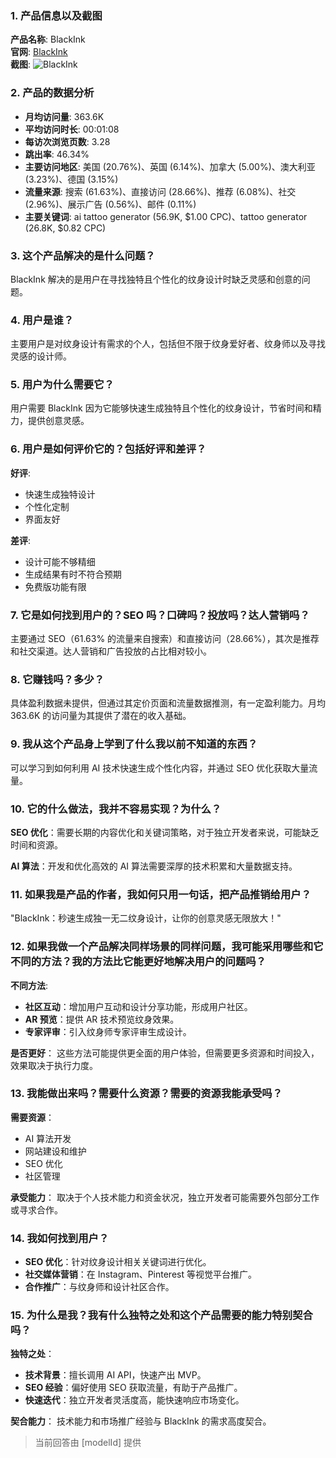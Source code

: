 ### 1. 产品信息以及截图

**产品名称**: BlackInk  
**官网**: [BlackInk](https://blackink.ai)  
**截图**: ![BlackInk](https://cdn-images.toolify.ai/16825871643586747.jpg)

### 2. 产品的数据分析

- **月均访问量**: 363.6K
- **平均访问时长**: 00:01:08
- **每访次浏览页数**: 3.28
- **跳出率**: 46.34%
- **主要访问地区**: 美国 (20.76%)、英国 (6.14%)、加拿大 (5.00%)、澳大利亚 (3.23%)、德国 (3.15%)
- **流量来源**: 搜索 (61.63%)、直接访问 (28.66%)、推荐 (6.08%)、社交 (2.96%)、展示广告 (0.56%)、邮件 (0.11%)
- **主要关键词**: ai tattoo generator (56.9K, $1.00 CPC)、tattoo generator (26.8K, $0.82 CPC)

### 3. 这个产品解决的是什么问题？

BlackInk 解决的是用户在寻找独特且个性化的纹身设计时缺乏灵感和创意的问题。

### 4. 用户是谁？

主要用户是对纹身设计有需求的个人，包括但不限于纹身爱好者、纹身师以及寻找灵感的设计师。

### 5. 用户为什么需要它？

用户需要 BlackInk 因为它能够快速生成独特且个性化的纹身设计，节省时间和精力，提供创意灵感。

### 6. 用户是如何评价它的？包括好评和差评？

**好评**:
- 快速生成独特设计
- 个性化定制
- 界面友好

**差评**:
- 设计可能不够精细
- 生成结果有时不符合预期
- 免费版功能有限

### 7. 它是如何找到用户的？SEO 吗？口碑吗？投放吗？达人营销吗？

主要通过 SEO（61.63% 的流量来自搜索）和直接访问（28.66%），其次是推荐和社交渠道。达人营销和广告投放的占比相对较小。

### 8. 它赚钱吗？多少？

具体盈利数据未提供，但通过其定价页面和流量数据推测，有一定盈利能力。月均 363.6K 的访问量为其提供了潜在的收入基础。

### 9. 我从这个产品身上学到了什么我以前不知道的东西？

可以学习到如何利用 AI 技术快速生成个性化内容，并通过 SEO 优化获取大量流量。

### 10. 它的什么做法，我并不容易实现？为什么？

**SEO 优化**：需要长期的内容优化和关键词策略，对于独立开发者来说，可能缺乏时间和资源。

**AI 算法**：开发和优化高效的 AI 算法需要深厚的技术积累和大量数据支持。

### 11. 如果我是产品的作者，我如何只用一句话，把产品推销给用户？

"BlackInk：秒速生成独一无二纹身设计，让你的创意灵感无限放大！"

### 12. 如果我做一个产品解决同样场景的同样问题，我可能采用哪些和它不同的方法？我的方法比它能更好地解决用户的问题吗？

**不同方法**:
- **社区互动**：增加用户互动和设计分享功能，形成用户社区。
- **AR 预览**：提供 AR 技术预览纹身效果。
- **专家评审**：引入纹身师专家评审生成设计。

**是否更好**：
这些方法可能提供更全面的用户体验，但需要更多资源和时间投入，效果取决于执行力度。

### 13. 我能做出来吗？需要什么资源？需要的资源我能承受吗？

**需要资源**：
- AI 算法开发
- 网站建设和维护
- SEO 优化
- 社区管理

**承受能力**：
取决于个人技术能力和资金状况，独立开发者可能需要外包部分工作或寻求合作。

### 14. 我如何找到用户？

- **SEO 优化**：针对纹身设计相关关键词进行优化。
- **社交媒体营销**：在 Instagram、Pinterest 等视觉平台推广。
- **合作推广**：与纹身师和设计社区合作。

### 15. 为什么是我？我有什么独特之处和这个产品需要的能力特别契合吗？

**独特之处**：
- **技术背景**：擅长调用 AI API，快速产出 MVP。
- **SEO 经验**：偏好使用 SEO 获取流量，有助于产品推广。
- **快速迭代**：独立开发者灵活度高，能快速响应市场变化。

**契合能力**：
技术能力和市场推广经验与 BlackInk 的需求高度契合。

> 当前回答由 [modelId] 提供